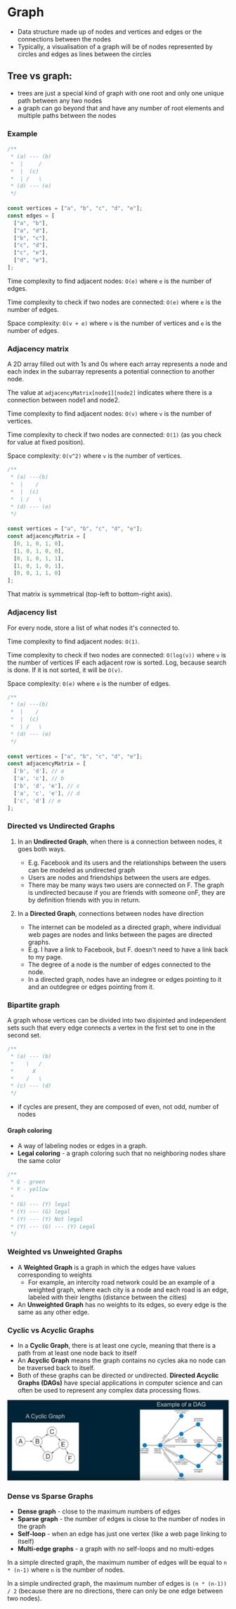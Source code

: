 # Graph

 - Data structure made up of nodes and vertices and edges or the connections between the nodes
 - Typically, a visualisation of a graph will be of nodes represented by circles and edges as lines between the circles

## Tree vs graph:
 - trees are just a special kind of graph with one root and only one unique path between any two nodes
 - a graph can go beyond that and have any number of root elements and multiple paths between the nodes

### Example

```js
/**
 * (a) --- (b)
 *  |     /
 *  |  (c)
 *  | /   \
 * (d) --- (e)
 */

const vertices = ["a", "b", "c", "d", "e"];
const edges = [
  ["a", "b"],
  ["a", "d"],
  ["b", "c"],
  ["c", "d"],
  ["c", "e"],
  ["d", "e"],
];
```

Time complexity to find adjacent nodes: `O(e)` where `e` is the number of edges.

Time complexity to check if two nodes are connected: `O(e)` where `e` is the number of edges.

Space complexity: `O(v + e)` where `v` is the number of vertices and `e` is the number of edges.

### Adjacency matrix

A 2D array filled out with 1s and 0s where each array represents a node and each index in the subarray represents a potential connection to another node.

The value at `adjacencyMatrix[node1][node2]` indicates where there is a connection between node1 and node2.

Time complexity to find adjacent nodes: `O(v)` where `v` is the number of vertices.

Time complexity to check if two nodes are connected: `O(1)` (as you check for value at fixed position).

Space complexity: `O(v^2)` where `v` is the number of vertices.

```js
/**
 * (a) ---(b)
 *  |    /
 *  |  (c)
 *  | /   \
 * (d) --- (e)
 */

const vertices = ["a", "b", "c", "d", "e"];
const adjacencyMatrix = [
  [0, 1, 0, 1, 0],
  [1, 0, 1, 0, 0],
  [0, 1, 0, 1, 1],
  [1, 0, 1, 0, 1],
  [0, 0, 1, 1, 0]
];
```

That matrix is symmetrical (top-left to bottom-right axis). 

### Adjacency list

For every node, store a list of what nodes it's connected to.

Time complexity to find adjacent nodes: `O(1)`.

Time complexity to check if two nodes are connected: `O(log(v))` where `v` is the number of vertices IF each adjacent row is sorted. Log, because search is done.
If it is not sorted, it will be `O(v)`.

Space complexity: `O(e)` where `e` is the number of edges.

```js
/**
 * (a) ---(b)
 *  |    /
 *  |  (c)
 *  | /   \
 * (d) --- (e)
 */

const vertices = ["a", "b", "c", "d", "e"];
const adjacencyMatrix = [
  ['b', 'd'], // a
  ['a', 'c'], // b
  ['b', 'd', 'e'], // c
  ['a', 'c', 'e'], // d
  ['c', 'd'] // e 
];
```

### Directed vs Undirected Graphs

1. In an **Undirected Graph**, when there is a connection between nodes, it goes both ways.
 
   - E.g. Facebook and its users and the relationships between the users can be modeled as undirected graph
   - Users are nodes and friendships between the users are edges.
   - There may be many ways two users are connected on F. The graph is undirected because if you are friends with someone onF, they are by definition friends with you in return.

2. In a **Directed Graph**, connections between nodes have direction

   - The internet can be modeled as a directed graph, where individual web pages are nodes and links between the pages are directed graphs.
   - E.g. I have a link to Facebook, but F. doesn't need to have a link back to my page.
   - The degree of a node is the number of edges connected to the node. 
   - In a directed graph, nodes have an indegree or edges pointing to it and an outdegree or edges pointing from it.

### Bipartite graph

A graph whose vertices can be divided into two disjointed and independent sets such that every edge connects a vertex in the first set to one in the second set.

```js
/**
 * (a) --- (b)
 *    \   /
 *      X
 *    /   \
 * (c) --- (d)
 */
```
 
 - if cycles are present, they are composed of even, not odd, number of nodes

#### Graph coloring

 - A way of labeling nodes or edges in a graph.
 - **Legal coloring** - a graph coloring such that no neighboring nodes share the same color

```js
/**
 * G - green
 * Y - yellow
 * 
 * (G) --- (Y) legal
 * (Y) --- (G) legal
 * (Y) --- (Y) Not legal
 * (Y) --- (G) --- (Y) Legal
 */

```
   
### Weighted vs Unweighted Graphs

 - A **Weighted Graph** is a graph in which the edges have values corresponding to weights
   - For example, an intercity road network could be an example of a weighted graph, where each city is a node and each road is an edge, labeled with their lengths (distance between the cities)
 - An **Unweighted Graph** has no weights to its edges, so every edge is the same as any other edge.

### Cyclic vs Acyclic Graphs

 - In a **Cyclic Graph**, there is at least one cycle, meaning that there is a path from at least one node back to itself
 - An **Acyclic Graph** means the graph contains no cycles aka no node can be traversed back to itself.
 - Both of these graphs can be directed or undirected. **Directed Acyclic Graphs (DAGs)** have special applications in computer science and can often be used to represent any complex data processing flows.
 
<img src="cyclic-and-dag-graphs.png" />

### Dense vs Sparse Graphs

 - **Dense graph** - close to the maximum numbers of edges
 - **Sparse graph** - the number of edges is close to the number of nodes in the graph
 - **Self-loop** - when an edge has just one vertex (like a web page linking to itself)
 - **Multi-edge graphs** - a graph with no self-loops and no multi-edges

In a simple directed graph, the maximum number of edges will be equal to `n * (n-1)` where `n` is the number of nodes.

In a simple undirected graph, the maximum number of edges is `(n * (n-1)) / 2` (because there are no directions, there can only be one edge between two nodes).
